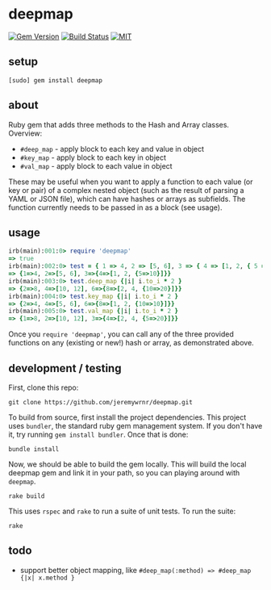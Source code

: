 deepmap
=======


[![Gem Version](https://badge.fury.io/rb/deepmap.svg)](https://badge.fury.io/rb/deepmap)
[![Build Status](https://travis-ci.org/jeremywrnr/deepmap.svg?branch=master)](https://travis-ci.org/jeremywrnr/deepmap)
[![MIT](https://img.shields.io/npm/l/alt.svg?style=flat)](http://jeremywrnr.com/mit-license)


## setup

    [sudo] gem install deepmap

## about

Ruby gem that adds three methods to the Hash and Array classes. Overview:

- `#deep_map` - apply block to each key and value in object
- `#key_map` - apply block to each key in object
- `#val_map` - apply block to each value in object

These may be useful when you want to apply a function to each value (or key or
pair) of a complex nested object (such as the result of parsing a YAML or JSON
file), which can have hashes or arrays as subfields. The function currently
needs to be passed in as a block (see usage).


## usage

```ruby
irb(main):001:0> require 'deepmap'
=> true
irb(main):002:0> test = { 1 => 4, 2 => [5, 6], 3 => { 4 => [1, 2, { 5 => 10 }] } }
=> {1=>4, 2=>[5, 6], 3=>{4=>[1, 2, {5=>10}]}}
irb(main):003:0> test.deep_map {|i| i.to_i * 2 }
=> {2=>8, 4=>[10, 12], 6=>{8=>[2, 4, {10=>20}]}}
irb(main):004:0> test.key_map {|i| i.to_i * 2 }
=> {2=>4, 4=>[5, 6], 6=>{8=>[1, 2, {10=>10}]}}
irb(main):005:0> test.val_map {|i| i.to_i * 2 }
=> {1=>8, 2=>[10, 12], 3=>{4=>[2, 4, {5=>20}]}}
```

Once you `require 'deepmap'`, you can call any of the three provided functions
on any (existing or new!) hash or array, as demonstrated above.


## development / testing

First, clone this repo:

    git clone https://github.com/jeremywrnr/deepmap.git

To build from source, first install the project dependencies. This project
uses `bundler`, the standard ruby gem management system. If you don't have it,
try running `gem install bundler`. Once that is done:

    bundle install

Now, we should be able to build the gem locally. This will build the local
deepmap gem and link it in your path, so you can playing around with `deepmap`.

    rake build

This uses `rspec` and `rake` to run a suite of unit tests. To run the suite:

    rake


## todo

- support better object mapping, like `#deep_map(:method) => #deep_map {|x| x.method }`

